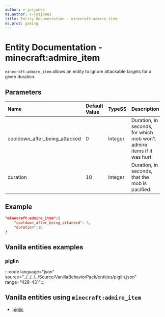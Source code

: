 ```yaml
---
author: v-josjones
ms.author: v-josjones
title: Entity Documentation - minecraft:admire_item
ms.prod: gaming
---
```


# Entity Documentation - minecraft:admire_item

`minecraft:admire_item` allows an entity to ignore attackable targets for a given duration.

## Parameters

|Name |Default Value  |TypeSS  |Description  |
|:----------|:----------|:----------|:----------|
|cooldown_after_being_attacked| 0| Integer|  Duration, in seconds, for which mob won't admire items if it was hurt |
|duration| 10| Integer|  Duration, in seconds, that the mob is pacified. |

## Example

```json
"minecraft:admire_item":{
    "cooldown_after_being_attacked": 5,
    "duration":10
}
```

## Vanilla entities examples

### piglin

:::code language="json" source="../../../../Source/VanillaBehaviorPack/entities/piglin.json" range="428-431":::

## Vanilla entities using `minecraft:admire_item`

- [piglin](../../../../Source/VanillaBehaviorPack_Snippets/entities/piglin.md)
